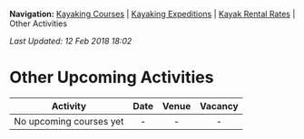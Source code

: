 **Navigation:** [Kayaking Courses](index) &#124; [Kayaking Expeditions](expedition) &#124; [Kayak Rental Rates](rental) &#124; Other Activities

_Last Updated: 12 Feb 2018 18:02_
# Other Upcoming Activities

Activity | Date | Venue | Vacancy
:---:|:---:|:---:|:---:
No upcoming courses yet|-|-|-

